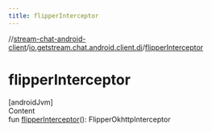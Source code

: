 ```yaml
---
title: flipperInterceptor
---
```

//[stream-chat-android-client](../../index.md)/[io.getstream.chat.android.client.di](index.md)/[flipperInterceptor](flipperInterceptor.md)



# flipperInterceptor  
[androidJvm]  
Content  
fun [flipperInterceptor](flipperInterceptor.md)(): FlipperOkhttpInterceptor  




